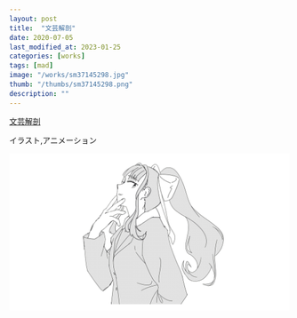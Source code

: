 ```yaml
---
layout: post
title:  "文芸解剖"
date: 2020-07-05
last_modified_at: 2023-01-25
categories: [works]
tags: [mad]
image: "/works/sm37145298.jpg"
thumb: "/thumbs/sm37145298.png"
description: ""
---
```


<script type="application/javascript" src="https://embed.nicovideo.jp/watch/sm37145298/script?w=640&h=360"></script><noscript><a href="https://www.nicovideo.jp/watch/sm37145298">文芸解剖</a></noscript>

イラスト,アニメーション

![Alt text](/works/bungeiGIF.gif)